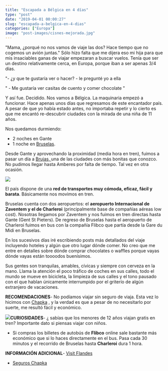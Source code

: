 ```yaml
---
title: "Escapada a Bélgica en 4 días"
type: "post"
date: "2019-04-01 00:00:27"
slug: "escapada-a-belgica-en-4-dias"
categories: ["Europa"]
image: "post-images/cisnes-mejorada.jpg"
---
```


"Mama, ¿porqué no nos vamos de viaje las dos? Hace tiempo que no cogemos un avión juntas." Sólo hizo falta que me dijera eso mi hija para que mis insaciables ganas de viajar empezaran a buscar vuelos. Tenía que ser un destino relativamente cerca, en Europa, porque iban a ser apenas 3/4 días.  
  
"- ¿y que te gustaría ver o hacer? - le pregunté yo a ella  
  
" - Me gustaría ver casitas de cuento y comer chocolate "  
  
Y así fue. Decidido. Nos vamos a Bélgica. La maquinaria empezó a funcionar. Hace apenas unos días que regresamos de este encantador país. A pesar de que yo había estado antes, no importaba repetir y lo cierto es que me encantó re-descubrir ciudades con la mirada de una niña de 11 años.  
  
Nos quedamos durmiendo:

- 2 noches en Gante
- 1 noche en [Bruselas](http://www.missviajes.com/semana-chicas-bruselas-capital-chocolate-2382571/).

Desde Gante y aprovechando la proximidad (media hora en tren), fuimos a pasar un día a [Brujas, ](http://www.missviajes.com/brujas-viejo-flandes-7014/)una de las ciudades con más bonitas que conozco. No pudimos llegar hasta Amberes por falta de tiempo. Tal vez en otra ocasión.  
  
![](post-images/cisnes-mejorada.jpg)  
  
El país dispone de una **red de transportes muy cómoda, eficaz, fácil y barata**. Básicamente nos movimos en tren.  
  
Bruselas cuenta con dos aeropuertos: el **aeropuerto Internacional de Zaventem y el de Charleroi** (principalmente base de compañías aéreas low cost). Nosotras llegamos por Zaventem y nos fuimos en tren directas hasta Gante (Gent St Pieters). De regreso de Bruselas hasta el aeropuerto de Charleroi fuimos en bus con la compañía Flibco que partía desde la Gare du Midi en Bruselas.  
  
En los sucesivos días iré escribiendo posts más detallados del viaje incluyendo hoteles y algún que otro lugar dónde comer. No creo que me entre en detalles sobre dónde comprar chocolates o waffles porque vayas dónde vayas están toooodos buenísimos.  
  
Sus gentes son tranquilas, amables, cívicas y siempre con cerveza en la mano. Llama la atención el poco tráfico de coches en sus calles, todo el mundo se mueve en bicicleta, la limpieza de sus calles y el tono pausado con el que hablan únicamente interrumpido por el griterío de algún extranjero de vacaciones.  
  
**RECOMENDACIONES**- No podíamos viajar sin seguro de viaja. Esta vez lo hicimos con [Chapka](https://www.chapkadirect.es/?app=cd_missvi) , y la verdad es que a pesar de no necesitarlo por suerte, me resultó fácil y económico.

![](post-images/bruselas.jpg)**CURIOSIDADES**- ¿ sabías que los menores de 12 años viajan gratis en tren? Importante dato si piensas viajar con niños.
- Si compras los billetes de autobús de **Flibco** online sale bastante más económico que si lo haces directamente en el bus. Pasa cada 30 minutos y el recorrido de Bruselas hasta **Charleroi** dura 1 hora.

**INFORMACIÓN ADICIONAL**- [Visit Flandes](https://www.visitflanders.com/es/)
- [Seguros Chapka](https://www.chapkadirect.es/index.php?action=produit&id=809&app=cd_missvi)